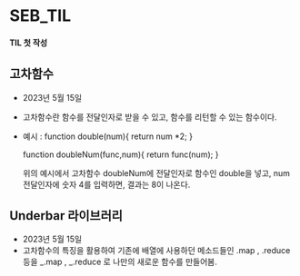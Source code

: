 # SEB_TIL

#### TIL 첫 작성

## 고차함수
- 2023년 5월 15일
- 고차함수란 함수를 전달인자로 받을 수 있고, 함수를 리턴할 수 있는 함수이다.
- 예시 : 
  function double(num){
    return num *2;
  }

  function doubleNum(func,num){
    return func(num);
  }

  위의 예시에서 고차함수 doubleNum에 전달인자로 함수인 double을 넣고, num 전달인자에 숫자 4를 입력하면, 결과는 8이 나온다.

## Underbar 라이브러리
- 2023년 5월 15일
- 고차함수의 특징을 활용하여 기존에 배열에 사용하던 메소드들인 .map , .reduce 등을 _.map , _.reduce 로 나만의 새로운 함수를 만들어봄.